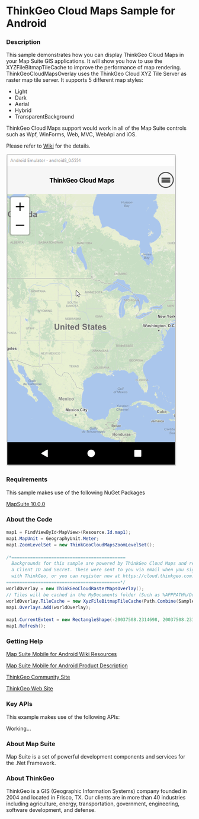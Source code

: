 # ThinkGeo Cloud Maps Sample for Android

### Description

This sample demonstrates how you can display ThinkGeo Cloud Maps in your Map Suite GIS applications. It will show you how to use the XYZFileBitmapTileCache to improve the performance of map rendering. ThinkGeoCloudMapsOverlay uses the ThinkGeo Cloud XYZ Tile Server as raster map tile server. It supports 5 different map styles:
- Light
- Dark
- Aerial
- Hybrid
- TransparentBackground

ThinkGeo Cloud Maps support would work in all of the Map Suite controls such as Wpf, WinForms, Web, MVC, WebApi and iOS.

Please refer to [Wiki](http://wiki.thinkgeo.com/wiki/map_suite_mobile_for_android) for the details.

![Screenshot](Screenshot.gif)

### Requirements
This sample makes use of the following NuGet Packages

[MapSuite 10.0.0](https://www.nuget.org/packages?q=ThinkGeo)

### About the Code
```csharp
map1 = FindViewById<MapView>(Resource.Id.map1);
map1.MapUnit = GeographyUnit.Meter;
map1.ZoomLevelSet = new ThinkGeoCloudMapsZoomLevelSet();

/*===========================================
  Backgrounds for this sample are powered by ThinkGeo Cloud Maps and require
  a Client ID and Secret. These were sent to you via email when you signed up
  with ThinkGeo, or you can register now at https://cloud.thinkgeo.com.
===========================================*/
worldOverlay = new ThinkGeoCloudRasterMapsOverlay();
// Tiles will be cached in the MyDocuments folder (Such as %APPPATH%/Documents/) by default if the TileCache property is not set.
worldOverlay.TileCache = new XyzFileBitmapTileCache(Path.Combine(SampleDataDictionary, "ThinkGeoTileCache"));
map1.Overlays.Add(worldOverlay);

map1.CurrentExtent = new RectangleShape(-20037508.2314698, 20037508.2314698, 20037508.2314698, -20037508.2314698);
map1.Refresh();
```
### Getting Help

[Map Suite Mobile for Android Wiki Resources](http://wiki.thinkgeo.com/wiki/map_suite_mobile_for_android)

[Map Suite Mobile for Android Product Description](https://thinkgeo.com/ui-controls#android-platforms)

[ThinkGeo Community Site](http://community.thinkgeo.com/)

[ThinkGeo Web Site](http://www.thinkgeo.com)

### Key APIs
This example makes use of the following APIs:

Working...


### About Map Suite
Map Suite is a set of powerful development components and services for the .Net Framework.

### About ThinkGeo
ThinkGeo is a GIS (Geographic Information Systems) company founded in 2004 and located in Frisco, TX. Our clients are in more than 40 industries including agriculture, energy, transportation, government, engineering, software development, and defense.
